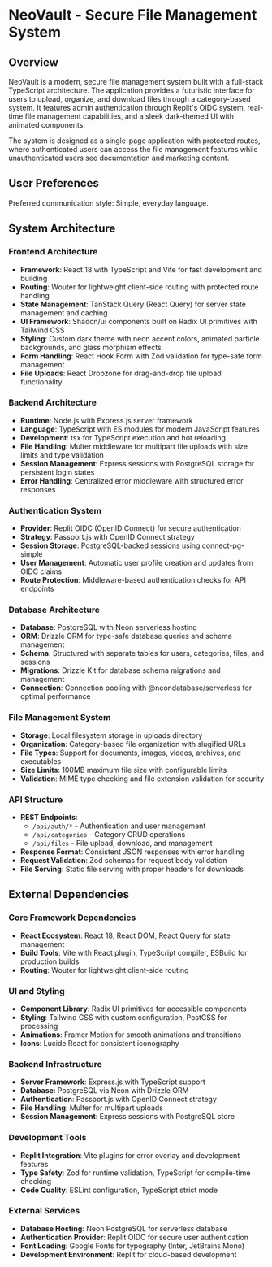 # NeoVault - Secure File Management System

## Overview

NeoVault is a modern, secure file management system built with a full-stack TypeScript architecture. The application provides a futuristic interface for users to upload, organize, and download files through a category-based system. It features admin authentication through Replit's OIDC system, real-time file management capabilities, and a sleek dark-themed UI with animated components.

The system is designed as a single-page application with protected routes, where authenticated users can access the file management features while unauthenticated users see documentation and marketing content.

## User Preferences

Preferred communication style: Simple, everyday language.

## System Architecture

### Frontend Architecture
- **Framework**: React 18 with TypeScript and Vite for fast development and building
- **Routing**: Wouter for lightweight client-side routing with protected route handling
- **State Management**: TanStack Query (React Query) for server state management and caching
- **UI Framework**: Shadcn/ui components built on Radix UI primitives with Tailwind CSS
- **Styling**: Custom dark theme with neon accent colors, animated particle backgrounds, and glass morphism effects
- **Form Handling**: React Hook Form with Zod validation for type-safe form management
- **File Uploads**: React Dropzone for drag-and-drop file upload functionality

### Backend Architecture
- **Runtime**: Node.js with Express.js server framework
- **Language**: TypeScript with ES modules for modern JavaScript features
- **Development**: tsx for TypeScript execution and hot reloading
- **File Handling**: Multer middleware for multipart file uploads with size limits and type validation
- **Session Management**: Express sessions with PostgreSQL storage for persistent login states
- **Error Handling**: Centralized error middleware with structured error responses

### Authentication System
- **Provider**: Replit OIDC (OpenID Connect) for secure authentication
- **Strategy**: Passport.js with OpenID Connect strategy
- **Session Storage**: PostgreSQL-backed sessions using connect-pg-simple
- **User Management**: Automatic user profile creation and updates from OIDC claims
- **Route Protection**: Middleware-based authentication checks for API endpoints

### Database Architecture
- **Database**: PostgreSQL with Neon serverless hosting
- **ORM**: Drizzle ORM for type-safe database queries and schema management
- **Schema**: Structured with separate tables for users, categories, files, and sessions
- **Migrations**: Drizzle Kit for database schema migrations and management
- **Connection**: Connection pooling with @neondatabase/serverless for optimal performance

### File Management System
- **Storage**: Local filesystem storage in uploads directory
- **Organization**: Category-based file organization with slugified URLs
- **File Types**: Support for documents, images, videos, archives, and executables
- **Size Limits**: 100MB maximum file size with configurable limits
- **Validation**: MIME type checking and file extension validation for security

### API Structure
- **REST Endpoints**: 
  - `/api/auth/*` - Authentication and user management
  - `/api/categories` - Category CRUD operations
  - `/api/files` - File upload, download, and management
- **Response Format**: Consistent JSON responses with error handling
- **Request Validation**: Zod schemas for request body validation
- **File Serving**: Static file serving with proper headers for downloads

## External Dependencies

### Core Framework Dependencies
- **React Ecosystem**: React 18, React DOM, React Query for state management
- **Build Tools**: Vite with React plugin, TypeScript compiler, ESBuild for production builds
- **Routing**: Wouter for lightweight client-side routing

### UI and Styling
- **Component Library**: Radix UI primitives for accessible components
- **Styling**: Tailwind CSS with custom configuration, PostCSS for processing
- **Animations**: Framer Motion for smooth animations and transitions
- **Icons**: Lucide React for consistent iconography

### Backend Infrastructure
- **Server Framework**: Express.js with TypeScript support
- **Database**: PostgreSQL via Neon with Drizzle ORM
- **Authentication**: Passport.js with OpenID Connect strategy
- **File Handling**: Multer for multipart uploads
- **Session Management**: Express sessions with PostgreSQL store

### Development Tools
- **Replit Integration**: Vite plugins for error overlay and development features
- **Type Safety**: Zod for runtime validation, TypeScript for compile-time checking
- **Code Quality**: ESLint configuration, TypeScript strict mode

### External Services
- **Database Hosting**: Neon PostgreSQL for serverless database
- **Authentication Provider**: Replit OIDC for secure user authentication
- **Font Loading**: Google Fonts for typography (Inter, JetBrains Mono)
- **Development Environment**: Replit for cloud-based development
